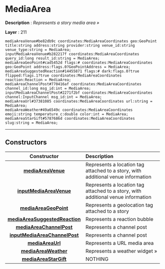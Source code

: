 # MediaArea

**Description** : *Represents a story media area »*

**Layer** : 211

```tl
mediaAreaVenue#be82db9c coordinates:MediaAreaCoordinates geo:GeoPoint title:string address:string provider:string venue_id:string venue_type:string = MediaArea;
inputMediaAreaVenue#b282217f coordinates:MediaAreaCoordinates query_id:long result_id:string = MediaArea;
mediaAreaGeoPoint#cad5452d flags:# coordinates:MediaAreaCoordinates geo:GeoPoint address:flags.0?GeoPointAddress = MediaArea;
mediaAreaSuggestedReaction#14455871 flags:# dark:flags.0?true flipped:flags.1?true coordinates:MediaAreaCoordinates reaction:Reaction = MediaArea;
mediaAreaChannelPost#770416af coordinates:MediaAreaCoordinates channel_id:long msg_id:int = MediaArea;
inputMediaAreaChannelPost#2271f2bf coordinates:MediaAreaCoordinates channel:InputChannel msg_id:int = MediaArea;
mediaAreaUrl#37381085 coordinates:MediaAreaCoordinates url:string = MediaArea;
mediaAreaWeather#49a6549c coordinates:MediaAreaCoordinates emoji:string temperature_c:double color:int = MediaArea;
mediaAreaStarGift#5787686d coordinates:MediaAreaCoordinates slug:string = MediaArea;
```

---

## Constructors

| Constructor | Description |
| :---: | :--- |
| [**mediaAreaVenue**](constructor/mediaAreaVenue) | Represents a location tag attached to a story, with additional venue information |
| [**inputMediaAreaVenue**](constructor/inputMediaAreaVenue) | Represents a location tag attached to a story, with additional venue information |
| [**mediaAreaGeoPoint**](constructor/mediaAreaGeoPoint) | Represents a geolocation tag attached to a story |
| [**mediaAreaSuggestedReaction**](constructor/mediaAreaSuggestedReaction) | Represents a reaction bubble |
| [**mediaAreaChannelPost**](constructor/mediaAreaChannelPost) | Represents a channel post |
| [**inputMediaAreaChannelPost**](constructor/inputMediaAreaChannelPost) | Represents a channel post |
| [**mediaAreaUrl**](constructor/mediaAreaUrl) | Represents a URL media area |
| [**mediaAreaWeather**](constructor/mediaAreaWeather) | Represents a weather widget » |
| [**mediaAreaStarGift**](constructor/mediaAreaStarGift) | NOTHING |